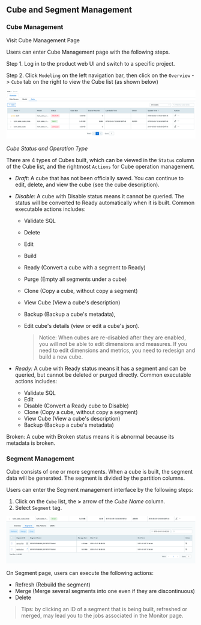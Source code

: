 ## Cube and Segment Management

### Cube Management

Visit Cube Management Page

Users can enter Cube Management page with the following steps.

Step 1. Log in to the product web UI and switch to a specific project.

Step 2. Click `Modeling` on the left navigation bar, then click on the `Overview` -> `Cube` tab on the right to view the Cube list (as shown below)

![cube draft](images/cube_segment_manage/draft_action_en.png)

*Cube Status and Operation Type*

There are 4 types of Cubes built, which can be viewed in the `Status` column of the Cube list, and the rightmost `Actions` for Cube operation management.

- *Draft*: A cube that has not been officially saved. You can continue to edit, delete, and view the cube (see the cube description).

- *Disable:* A cube with Disable status means it cannot be queried. The status will be converted to Ready automatically when it is built. Common executable actions includes:

  + Validate SQL
  + Delete
  + Edit
  + Build 
  + Ready (Convert a cube with a segment to Ready)
  + Purge (Empty all segments under a cube)
  + Clone (Copy a cube, without copy a segment)
  + View Cube (View a cube's description)
  + Backup (Backup a cube's metadata), 

  + Edit cube's details (view or edit a cube's json).

    > Notice: When cubes are re-disabled after they are enabled, you will not be able to edit dimensions and measures. If you need to edit dimensions and metrics, you need to redesign and build a new cube.

- *Ready:* A cube with Ready status means it has a segment and can be queried, but cannot be deleted or purged directly. Common executable actions includes: 

  + Validate SQL
  + Edit
  + Disable (Convert a Ready cube to Disable) 
  + Clone (Copy a cube, without copy a segment) 
  + View Cube (View a cube's description) 
  + Backup (Backup a cube's metadata) 

Broken: A cube with Broken status means it is abnormal because its metadata is broken.

### Segment Management

Cube consists of one or more segments. When a cube is built, the segment data will be generated. The segment is divided by the partition columns.

Users can enter the Segment management interface by the following steps:

1. Click on the `Cube` list, the **>** arrow of the *Cube Name* column.
2. Select `Segment` tag.

![build cube](images/cube_segment_manage/build_segment_en.png)

On Segment page, users can execute the following actions: 

- Refresh (Rebuild the segment) 
- Merge (Merge several segments into one even if they are discontinuous) 
- Delete

> Tips: by clicking an ID of a segment that is being built, refreshed or merged, may lead you to the jobs associated in the Monitor page.

